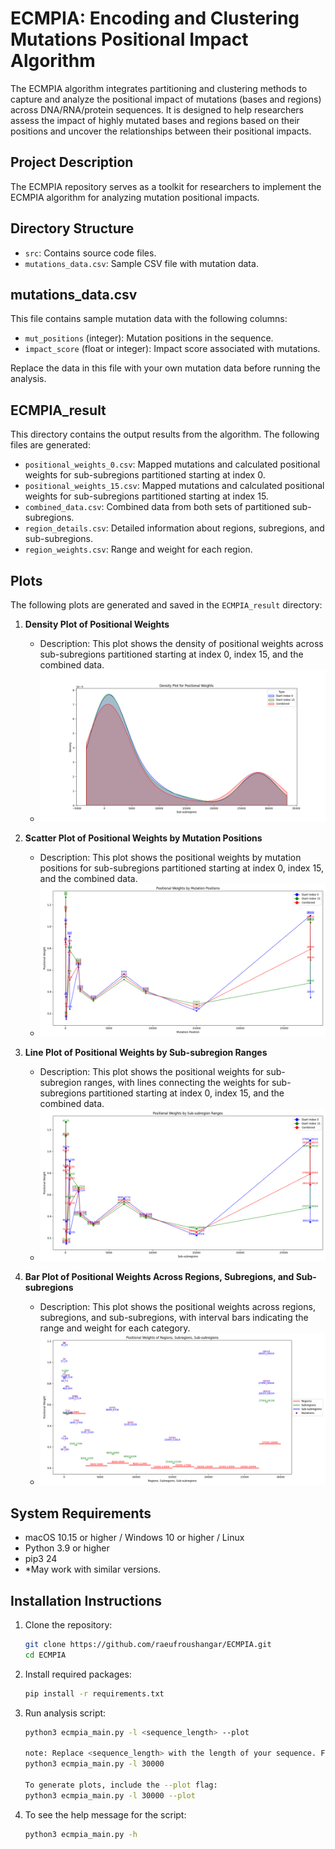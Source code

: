 # ECMPIA: Encoding and Clustering Mutations Positional Impact Algorithm

The ECMPIA algorithm integrates partitioning and clustering methods to capture and analyze the positional impact of mutations (bases and regions) across DNA/RNA/protein sequences. It is designed to help researchers assess the impact of highly mutated bases and regions based on their positions and uncover the relationships between their positional impacts.

## Project Description

The ECMPIA repository serves as a toolkit for researchers to implement the ECMPIA algorithm for analyzing mutation positional impacts.

## Directory Structure

- `src`: Contains source code files.
- `mutations_data.csv`: Sample CSV file with mutation data.

## mutations_data.csv

This file contains sample mutation data with the following columns:
- `mut_positions` (integer): Mutation positions in the sequence.
- `impact_score` (float or integer): Impact score associated with mutations.

Replace the data in this file with your own mutation data before running the analysis.


## ECMPIA_result

This directory contains the output results from the algorithm. The following files are generated:
- `positional_weights_0.csv`: Mapped mutations and calculated positional weights for sub-subregions partitioned starting at index 0.
- `positional_weights_15.csv`: Mapped mutations and calculated positional weights for sub-subregions partitioned starting at index 15.
- `combined_data.csv`: Combined data from both sets of partitioned sub-subregions.
- `region_details.csv`: Detailed information about regions, subregions, and sub-subregions.
- `region_weights.csv`: Range and weight for each region.


## Plots

The following plots are generated and saved in the `ECMPIA_result` directory:

1. **Density Plot of Positional Weights**
   - Description: This plot shows the density of positional weights across sub-subregions partitioned starting at index 0, index 15, and the combined data.
   - ![](ECMPIA_result/density_plot_for_positional_weights.png)

2. **Scatter Plot of Positional Weights by Mutation Positions**
   - Description: This plot shows the positional weights by mutation positions for sub-subregions partitioned starting at index 0, index 15, and the combined data.
   - ![](ECMPIA_result/positional_weights_by_mutation_positions.png)

3. **Line Plot of Positional Weights by Sub-subregion Ranges**
   - Description: This plot shows the positional weights for sub-subregion ranges, with lines connecting the weights for sub-subregions partitioned starting at index 0, index 15, and the combined data.
   - ![](ECMPIA_result/positional_weights_by_subsubregion_ranges.png)

4. **Bar Plot of Positional Weights Across Regions, Subregions, and Sub-subregions**
   - Description: This plot shows the positional weights across regions, subregions, and sub-subregions, with interval bars indicating the range and weight for each category.
   - ![](ECMPIA_result/positional_weights_of_regions_subregions_subsubregions.png)


## System Requirements

- macOS 10.15 or higher / Windows 10 or higher / Linux
- Python 3.9 or higher
- pip3 24
- *May work with similar versions.

## Installation Instructions

1. Clone the repository:
   ```bash
   git clone https://github.com/raeufroushangar/ECMPIA.git
   cd ECMPIA

2. Install required packages:
   ```bash
   pip install -r requirements.txt

3. Run analysis script:
   ```bash
   python3 ecmpia_main.py -l <sequence_length> --plot

   note: Replace <sequence_length> with the length of your sequence. For example:
   python3 ecmpia_main.py -l 30000 

   To generate plots, include the --plot flag:
   python3 ecmpia_main.py -l 30000 --plot

4. To see the help message for the script:
   ```bash
   python3 ecmpia_main.py -h
